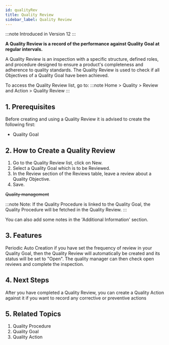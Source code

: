 ```yaml
---
id: qualityRev
title: Quality Review
sidebar_label: Quality Review
---
```


:::note
Introduced in Version 12
:::

**A Quality Review is a record of the performance against Quality Goal at regular intervals.**

A Quality Review is an inspection with a specific structure, defined roles, and procedure designed to ensure a product's completeness and adherence to quality standards. The Quality Review is used to check if all Objectives of a Quality Goal have been achieved.

To access the Quality Review list, go to:
:::note
Home > Quality > Review and Action > Quality Review
:::

## 1. Prerequisites

Before creating and using a Quality Review it is advised to create the following first:

- Quality Goal

## 2. How to Create a Quality Review

1. Go to the Quality Review list, click on New.
1. Select a Quality Goal which is to be Reviewed.
1. In the Review section of the Reviews table, leave a review about a Quality Objective.
1. Save.

~~Quality management~~

:::note
Note: If the Quality Procedure is linked to the Quality Goal, the Quality Procedure will be fetched in the Quality Review.
:::

You can also add some notes in the 'Additional Information' section.

## 3. Features

Periodic Auto Creation
if you have set the frequency of review in your Quality Goal, then the Quality Review will automatically be created and its status will be set to "Open". The quality manager can then check open reviews and complete the inspection.

## 4. Next Steps

After you have completed a Quality Review, you can create a Quality Action against it if you want to record any corrective or preventive actions

## 5. Related Topics

1. Quality Procedure
1. Quality Goal
1. Quality Action
